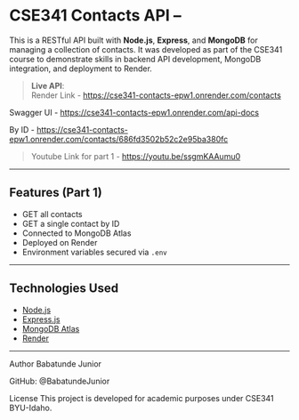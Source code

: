 #  CSE341 Contacts API – 

This is a RESTful API built with **Node.js**, **Express**, and **MongoDB** for managing a collection of contacts. It was developed as part of the CSE341 course to demonstrate skills in backend API development, MongoDB integration, and deployment to Render.

>  **Live API**:  
>Render Link - https://cse341-contacts-epw1.onrender.com/contacts  

Swagger UI - https://cse341-contacts-epw1.onrender.com/api-docs

>>> 

By ID - https://cse341-contacts-epw1.onrender.com/contacts/686fd3502b52c2e95ba380fc


> Youtube Link for part 1 - https://youtu.be/ssgmKAAumu0


---

##  Features (Part 1)

-  GET all contacts
-  GET a single contact by ID
-  Connected to MongoDB Atlas
-  Deployed on Render
-  Environment variables secured via `.env`

---

##  Technologies Used

- [Node.js](https://nodejs.org/)
- [Express.js](https://expressjs.com/)
- [MongoDB Atlas](https://www.mongodb.com/cloud/atlas)
- [Render](https://render.com/)
---

 Author
Babatunde Junior

GitHub: @BabatundeJunior

License
This project is developed for academic purposes under CSE341 BYU-Idaho.



